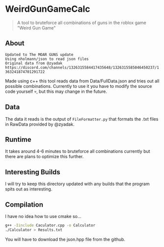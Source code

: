 # WeirdGunGameCalc
> A tool to bruteforce all combinations of guns in the roblox game "Weird Gun Game" 

## About
`Updated to The MOAR GUNS update`<br/>
`Using nholmann/json to read json files`<br/>
`Original data from @zyadak https://discord.com/channels/1326315584417435648/1326315585046450237/1363241874701291722`<br/>

Made using c++ this tool reads data from Data/FullData.json and tries out all possible combinations. 
Currently to use it you have to modify the source code yourself 💀, but this may change in the future.

## Data 
The data it reads is the output of `FileFormatter.py` that formats the .txt files in RawData provided by @zyadak.

## Runtime
It takes around 4-6 minutes to bruteforce all combinations currently but there are plans to optimize this further.

## Interesting Builds
I will try to keep this directory updated with any builds that the program spits out as interesting. 

## Compilation
I have no idea how to use cmake so...
```sh
g++ -Iinclude Caculator.cpp -o Calculator
./Calculator > Results.txt
```
You will have to download the json.hpp file from the github.
